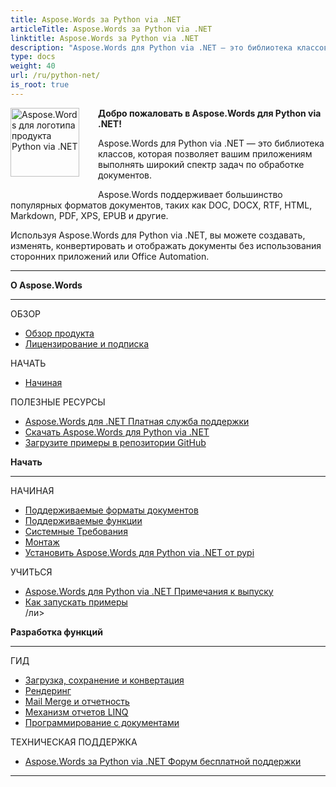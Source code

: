 ```yaml
---
title: Aspose.Words за Python via .NET
articleTitle: Aspose.Words за Python via .NET
linktitle: Aspose.Words за Python via .NET
description: "Aspose.Words для Python via .NET — это библиотека классов, которая позволяет вашим приложениям выполнять широкий спектр задач по обработке документов: создавать, изменять, преобразовывать и отображать документы."
type: docs
weight: 40
url: /ru/python-net/
is_root: true
---
```


<img src="/words/python-net/home_1" alt="Aspose.Words для логотипа продукта Python via .NET" align="left" style="width:110px; margin: 0 30px 30px 0"/>

**Добро пожаловать в Aspose.Words для Python via .NET!**

Aspose.Words для Python via .NET — это библиотека классов, которая позволяет вашим приложениям выполнять широкий спектр задач по обработке документов.

Aspose.Words поддерживает большинство популярных форматов документов, таких как DOC, DOCX, RTF, HTML, Markdown, PDF, XPS, EPUB и другие.

Используя Aspose.Words для Python via .NET, вы можете создавать, изменять, конвертировать и отображать документы без использования сторонних приложений или Office Automation.

------

<div class="row">
<div class="col-md-4">
	<p><b>О Aspose.Words</b></p>
		<hr><p>ОБЗОР</p></hr>
		<ul>
			<li><a href="/words/ru/python-net/product-overview/">Обзор продукта</a></li>
			<li><a href="/words/ru/python-net/licensing/">Лицензирование и подписка</a></li>
		</ul>
		<p>НАЧАТЬ</p>
		<ul>
			<li><a href="/words/ru/python-net/getting-started/">Начиная</a></li>
		</ul>
		<p>ПОЛЕЗНЫЕ РЕСУРСЫ</p>
		<ul>
			<li><a href="https://helpdesk.aspose.com/">Aspose.Words для .NET Платная служба поддержки</a></li>
			<li><a href="https://releases.aspose.com/words/python">Скачать Aspose.Words для Python via .NET</a></li>
			<li><a href="https://github.com/aspose-words/Aspose.Words-for-Python-via-.NET">Загрузите примеры в репозитории GitHub</a></li>
		</ul>
</div>
<div class="col-md-4">
	<p><b>Начать</b></p>
		<hr><p>НАЧИНАЯ</p></hr>
		<ul>
			<li><a href="/words/ru/python-net/supported-document-formats/">Поддерживаемые форматы документов</a></li>
			<li><a href="/words/ru/python-net/features/">Поддерживаемые функции</a></li>
			<li><a href="/words/ru/python-net/system-requirements/">Системные Требования</a></li>
			<li><a href="/words/ru/python-net/installation/">Монтаж</a></li>
			<li><a href="https://pypi.org/project/aspose-words/">Установить Aspose.Words для Python via .NET от pypi</a></li>
		</ul>
		<p>УЧИТЬСЯ</p>
		<ul>
			 <li><a href="https://releases.aspose.com/words/python/release-notes/">Aspose.Words для Python via .NET Примечания к выпуску</a>
			<li><a href="/words/ru/python-net/how-to-run-the-examples/">Как запускать примеры</a></li>
			/ли&gt;
		</ul>
</div>
<div class="col-md-4">
	<p><b>Разработка функций</b></p>
		<hr><p>ГИД</p></hr>
		<ul>
			<li><a href="/words/ru/python-net/loading-saving-and-converting/">Загрузка, сохранение и конвертация</a></li>
			<li><a href="/words/ru/python-net/rendering/">Рендеринг</a></li>
			<li><a href="https://docs.aspose.com/words/python-net/mail-merge-and-reporting/">Mail Merge и отчетность</a></li>
			<li><a href="https://docs.aspose.com/words/python-net/linq-reporting-engine/">Механизм отчетов LINQ</a></li>
			<li><a href="/words/ru/python-net/programming-with-documents/">Программирование с документами</a></li>
		</ul>
		<p>ТЕХНИЧЕСКАЯ ПОДДЕРЖКА</p>
		<ul>
			<li><a href="https://forum.aspose.com/c/words/8">Aspose.Words за Python via .NET Форум бесплатной поддержки</a></li>
		</ul>
</div>
</div>

------
